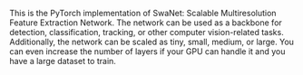 This is the PyTorch implementation of SwaNet: Scalable Multiresolution Feature Extraction Network. The network can be used as a backbone for detection, classification, tracking, or other computer vision-related tasks. Additionally, the network can be scaled as tiny, small, medium, or large. You can even increase the number of layers if your GPU can handle it and you have a large dataset to train. 

